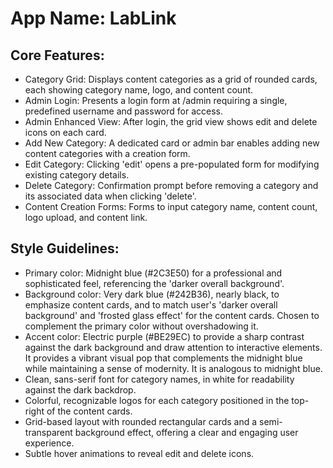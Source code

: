 # **App Name**: LabLink

## Core Features:

- Category Grid: Displays content categories as a grid of rounded cards, each showing category name, logo, and content count.
- Admin Login: Presents a login form at /admin requiring a single, predefined username and password for access.
- Admin Enhanced View: After login, the grid view shows edit and delete icons on each card.
- Add New Category: A dedicated card or admin bar enables adding new content categories with a creation form.
- Edit Category: Clicking 'edit' opens a pre-populated form for modifying existing category details.
- Delete Category: Confirmation prompt before removing a category and its associated data when clicking 'delete'.
- Content Creation Forms: Forms to input category name, content count, logo upload, and content link.

## Style Guidelines:

- Primary color: Midnight blue (#2C3E50) for a professional and sophisticated feel, referencing the 'darker overall background'.
- Background color: Very dark blue (#242B36), nearly black, to emphasize content cards, and to match user's 'darker overall background' and 'frosted glass effect' for the content cards. Chosen to complement the primary color without overshadowing it.
- Accent color: Electric purple (#BE29EC) to provide a sharp contrast against the dark background and draw attention to interactive elements. It provides a vibrant visual pop that complements the midnight blue while maintaining a sense of modernity. It is analogous to midnight blue.
- Clean, sans-serif font for category names, in white for readability against the dark backdrop.
- Colorful, recognizable logos for each category positioned in the top-right of the content cards.
- Grid-based layout with rounded rectangular cards and a semi-transparent background effect, offering a clear and engaging user experience.
- Subtle hover animations to reveal edit and delete icons.